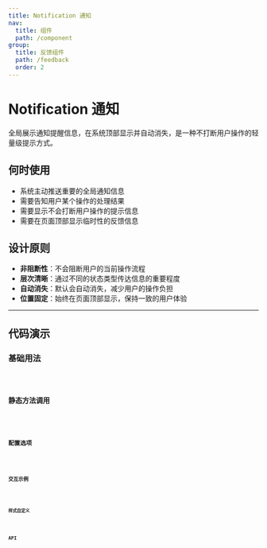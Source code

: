 ```yaml
---
title: Notification 通知
nav:
  title: 组件
  path: /component
group:
  title: 反馈组件
  path: /feedback
  order: 2
---
```


# Notification 通知

全局展示通知提醒信息，在系统顶部显示并自动消失，是一种不打断用户操作的轻量级提示方式。

## 何时使用

- 系统主动推送重要的全局通知信息
- 需要告知用户某个操作的处理结果
- 需要显示不会打断用户操作的提示信息
- 需要在页面顶部显示临时性的反馈信息

## 设计原则

- **非阻断性**：不会阻断用户的当前操作流程
- **层次清晰**：通过不同的状态类型传达信息的重要程度
- **自动消失**：默认会自动消失，减少用户的操作负担
- **位置固定**：始终在页面顶部显示，保持一致的用户体验

---

## 代码演示

### 基础用法
<code src="./__fixtures__/basicUsage.tsx" />

### 静态方法调用
<code src="./__fixtures__/staticUsage.tsx" />

### 配置选项
<code src="./__fixtures__/configUsage.tsx" />

### 交互示例
<code src="./__fixtures__/interactiveUsage.tsx" />

### 样式自定义
<code src="./__fixtures__/styleUsage.tsx" />

## API
<API hideTitle src="./Notification.tsx" />
